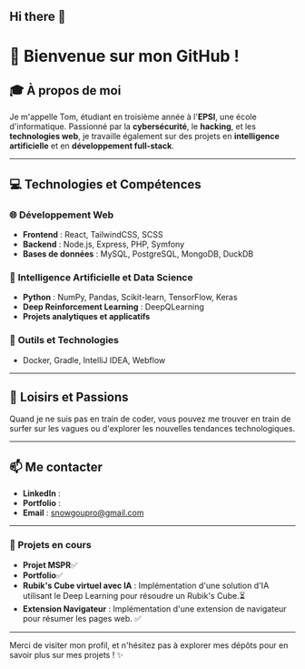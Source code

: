 ## Hi there 👋

<!--
**TomWilkRavoux/TomWilkRavoux** is a ✨ _special_ ✨ repository because its `README.md` (this file) appears on your GitHub profile.

Here are some ideas to get you started:

- 🔭 I’m currently working on ...
- 🌱 I’m currently learning ...
- 👯 I’m looking to collaborate on ...
- 🤔 I’m looking for help with ...
- 💬 Ask me about ...
- 📫 How to reach me: ...
- 😄 Pronouns: ...
- ⚡ Fun fact: ...
-->

# 👋 Bienvenue sur mon GitHub !

## 🎓 À propos de moi
Je m'appelle Tom, étudiant en troisième année à l'**EPSI**, une école d'informatique. Passionné par la **cybersécurité**, le **hacking**, et les **technologies web**, je travaille également sur des projets en **intelligence artificielle** et en **développement full-stack**.

---

## 💻 Technologies et Compétences

### 🌐 **Développement Web**
- **Frontend** : React, TailwindCSS, SCSS
- **Backend** : Node.js, Express, PHP, Symfony
- **Bases de données** : MySQL, PostgreSQL, MongoDB, DuckDB

### 🧠 **Intelligence Artificielle et Data Science**
- **Python** : NumPy, Pandas, Scikit-learn, TensorFlow, Keras
- **Deep Reinforcement Learning** : DeepQLearning
- **Projets analytiques et applicatifs**

### 🔧 **Outils et Technologies**
- Docker, Gradle, IntelliJ IDEA, Webflow

---

## 🌊 Loisirs et Passions
Quand je ne suis pas en train de coder, vous pouvez me trouver en train de surfer sur les vagues ou d'explorer les nouvelles tendances technologiques.

---

## 📫 Me contacter
- **LinkedIn** : [](https://www.linkedin.com/)
- **Portfolio** : [](https://portfolio-snowgous-projects.vercel.app/)
- **Email** : [snowgoupro@gmail.com](mailto:snowgoupro@gmail.com)

---

### 🚀 Projets en cours
- **Projet MSPR**✅
- **Portfolio**✅
- **Rubik's Cube virtuel avec IA** : Implémentation d'une solution d'IA utilisant le Deep Learning pour résoudre un Rubik's Cube.⏳	
- **Extension Navigateur** : Implémentation d'une extension de navigateur pour résumer les pages web. ✅


---

Merci de visiter mon profil, et n'hésitez pas à explorer mes dépôts pour en savoir plus sur mes projets ! ✨
